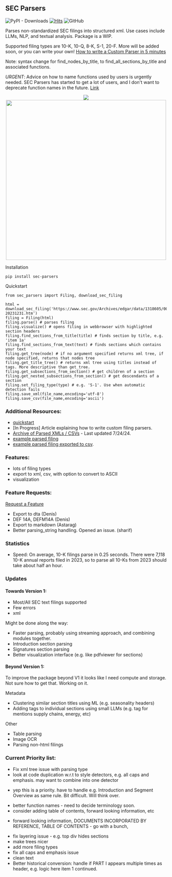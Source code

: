 ## SEC Parsers
![PyPI - Downloads](https://img.shields.io/pypi/dm/sec-parsers)
[![Hits](https://hits.seeyoufarm.com/api/count/incr/badge.svg?url=https%3A%2F%2Fhttps%2F%2Fgithub.com%2Fjohn-friedman%2FSEC-Parsers&count_bg=%2379C83D&title_bg=%23555555&icon=&icon_color=%23E7E7E7&title=hits&edge_flat=false)](https://hits.seeyoufarm.com)
![GitHub](https://img.shields.io/github/stars/john-friedman/sec-parsers)

Parses non-standardized SEC filings into structured xml. Use cases include LLMs, NLP, and textual analysis. Package is a WIP.

Supported filing types are 10-K, 10-Q, 8-K, S-1, 20-F. More will be added soon, or you can write your own! [How to write a Custom Parser in 5 minutes](https://medium.com/@jgfriedman99/how-to-write-a-custom-sec-parser-in-5-minutes-5c7a8d5d81b0)

Note: syntax change for find_nodes_by_title, to find_all_sections_by_title and associated functions.

<em>URGENT</em>: Advice on how to name functions used by users is urgently needed. SEC Parsers has started to get a lot of users, and I don't want to deprecate function names in the future. [Link](contributors.md)

<div align="center">
  <img src="https://raw.githubusercontent.com/john-friedman/SEC-Parsers/main/Assets/tesla_visualizationv3.png">
</div>
<div align="center">
  <img src="https://raw.githubusercontent.com/john-friedman/SEC-Parsers/main/Assets/tesla_tree_v3.png" width="500">
</div>

Installation
```
pip install sec-parsers
```

Quickstart
```
from sec_parsers import Filing, download_sec_filing

html = download_sec_filing('https://www.sec.gov/Archives/edgar/data/1318605/000162828024002390/tsla-20231231.htm')
filing = Filing(html)
filing.parse() # parses filing
filing.visualize() # opens filing in webbrowser with highlighted section headers
filing.find_sections_from_title(title) # finds section by title, e.g. 'item 1a'
filing.find_sections_from_text(text) # finds sections which contains your text
filing.get_tree(node) # if no argument specified returns xml tree, if node specified, returns that nodes tree
filing.get_title_tree() # returns xml tree using titles instead of tags. More descriptive than get_tree.
filing.get_subsections_from_section() # get children of a section
filing.get_nested_subsections_from_section() # get descendants of a section
filing.set_filing_type(type) # e.g. 'S-1'. Use when automatic detection fails
filing.save_xml(file_name,encoding='utf-8')
filing.save_csv(file_name,encoding='ascii')
```
### Additional Resources:
* [quickstart](Examples/quickstart.ipynb)
* \[In Progress\] Article explaining how to write custom filing parsers.
* [Archive of Parsed XMLs / CSVs](https://www.dropbox.com/scl/fo/np1lpow7r3bissz80ze3o/AKGM8skBrUfEGlSweofAUDU?rlkey=cz1r78jofntjeq4ax2vb2yd0u&e=1&st=mdcwgfcm&dl=0) - Last updated 7/24/24.
* [example parsed filing](Examples/tesla_10k.xml)
* [example parsed filing exported to csv](Examples/tesla_10k.csv).

### Features:
* lots of filing types
* export to xml, csv, with option to convert to ASCII
* visualization

### Feature Requests:
[Request a Feature](contributors.md)
* Export to dta (Denis)
* DEF 14A, DEFM14A (Denis)
* Export to markdown (Astarag)
* Better parsing_string handling. Opened an issue. (sharif)

### Statistics
* Speed: On average, 10-K filings parse in 0.25 seconds. There were 7,118 10-K annual reports filed in 2023, so to parse all 10-Ks from 2023 should take about half an hour.

### Updates
#### Towards Version 1:
* Most/All SEC text filings supported
* Few errors
* xml 

Might be done along the way:
* Faster parsing, probably using streaming approach, and combining modules together.
* Introduction section parsing
* Signatures section parsing
* Better visualization interface (e.g. like pdfviewer for sections)

#### Beyond Version 1:
To improve the package beyond V1 it looks like I need compute and storage. Not sure how to get that. Working on it.

Metadata
* Clustering similar section titles using ML (e.g. seasonality headers)
* Adding tags to individual sections using small LLMs (e.g. tag for mentions supply chains, energy, etc)

Other
* Table parsing
* Image OCR
* Parsing non-html filings

### Current Priority list:
* Fix xml tree issue with parsing type
* look at code duplication w.r.t to style detectors, e.g. all caps and emphasis. may want to combine into one detector
- yep this is a priority. have to handle e.g. Introduction and Segment Overview as same rule. Bit difficult. Will think over.
* better function names - need to decide terminology soon.
* consider adding table of contents, forward looking information, etc
- forward looking information, DOCUMENTS INCORPORATED BY REFERENCE, TABLE OF CONTENTS - go with a bunch, 
* fix layering issue - e.g. top div hides sections
* make trees nicer
* add more filing types
* fix all caps and emphasis issue
* clean text
* Better historical conversion: handle if PART I appears multiple times as header, e.g. logic here item 1 continued.


